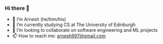 ### Hi there 👋

- 🔭 I’m Arnesh (he/him/his)
- 🌱 I’m currently studying CS at The University of Edinburgh
- 👯 I’m looking to collaborate on software engineering and ML projects
- 📫 How to reach me: arnesh997@gmail.com


